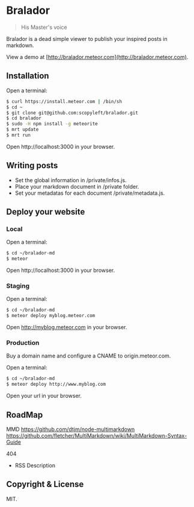 # Bralador
> His Master's voice

Bralador is a dead simple viewer to publish your inspired posts in markdown.

View a demo at [http://bralador.meteor.com](http://bralador.meteor.com).

## Installation

Open a terminal:
```bash
$ curl https://install.meteor.com | /bin/sh
$ cd ~
$ git clone git@github.com:scopyleft/bralador.git
$ cd bralador
$ sudo -H npm install -g meteorite
$ mrt update
$ mrt run
```

Open http://localhost:3000 in your browser.
    
## Writing posts

* Set the global information in /private/infos.js.
* Place your markdown document in /private folder.
* Set your metadatas for each document /private/metadata.js.

## Deploy your website

### Local
Open a terminal:
```bash
$ cd ~/bralador-md
$ meteor
```
    
Open http://localhost:3000 in your browser.

### Staging
Open a terminal:
```bash
$ cd ~/bralador-md
$ meteor deploy myblog.meteor.com
```
    
Open http://myblog.meteor.com in your browser.

### Production
Buy a domain name and configure a CNAME to origin.meteor.com.

Open a terminal:
```bash
$ cd ~/bralador-md
$ meteor deploy http://www.myblog.com
```
    
Open your url in your browser.

## RoadMap
MMD
https://github.com/dtjm/node-multimarkdown
https://github.com/fletcher/MultiMarkdown/wiki/MultiMarkdown-Syntax-Guide

404

- RSS Description

## Copyright & License

MIT.
